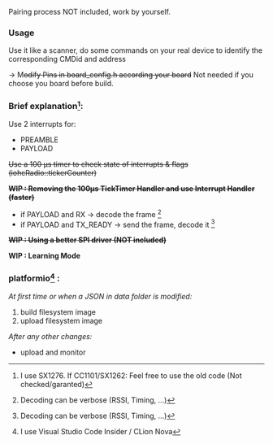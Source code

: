 Pairing process NOT included, work by yourself.

### Usage

Use it like a scanner, do some commands on your real device to identify the corresponding CMDid and address

-> M~~odify Pins in board_config.h according your board~~
Not needed if you choose you board before build.

### Brief explanation[^1]:

Use 2 interrupts for:
  - PREAMBLE
  - PAYLOAD

~~Use a 100 µs timer to check state of interrupts & flags (iohcRadio::tickerCounter)~~

**~~WIP : Removing the 100µs TickTimer Handler and use Interrupt Handler (faster)~~**
  - if PAYLOAD and RX -> decode the frame [^3]
  - if PAYLOAD and TX_READY -> send the frame, decode it [^3]

**~~WIP : Using a better SPI driver (NOT included)~~**

**WIP : Learning Mode**

### platformio[^2] :
_At first time or when a JSON in data folder is modified:_
  1. build filesystem image
  2. upload filesystem image
     
_After any other changes:_  
  - upload and monitor

[^1]: I use SX1276. If CC1101/SX1262: Feel free to use the old code (Not checked/garanted)
[^2]: I use Visual Studio Code Insider / CLion Nova
[^3]: Decoding can be verbose (RSSI, Timing, ...)
